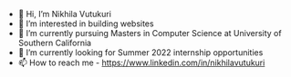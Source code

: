 - 👋 Hi, I’m Nikhila Vutukuri
- 👀 I’m interested in building websites
- 🌱 I’m currently pursuing Masters in Computer Science at University of Southern California
- 💞️ I’m currently looking for Summer 2022 internship opportunities
- 📫 How to reach me - https://www.linkedin.com/in/nikhilavutukuri


